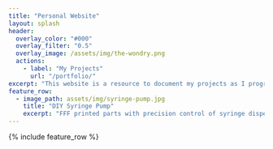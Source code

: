 ```yaml
---
title: "Personal Website"
layout: splash
header:
  overlay_color: "#000"
  overlay_filter: "0.5"
  overlay_image: /assets/img/the-wondry.png
  actions:
    - label: "My Projects"
      url: "/portfolio/"
excerpt: "This website is a resource to document my projects as I progress through my biomedical engineering degree and enter my future career."
feature_row:
  - image_path: assets/img/syringe-pump.jpg
    title: "DIY Syringe Pump"
    excerpt: "FFF printed parts with precision control of syringe dispensing. "
---
```


{% include feature_row %}

